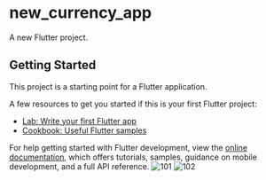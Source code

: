 # new_currency_app

A new Flutter project.

## Getting Started

This project is a starting point for a Flutter application.

A few resources to get you started if this is your first Flutter project:

- [Lab: Write your first Flutter app](https://docs.flutter.dev/get-started/codelab)
- [Cookbook: Useful Flutter samples](https://docs.flutter.dev/cookbook)

For help getting started with Flutter development, view the
[online documentation](https://docs.flutter.dev/), which offers tutorials,
samples, guidance on mobile development, and a full API reference.
![101](https://user-images.githubusercontent.com/121868564/235845318-e5d720c2-ea28-4add-80a2-2e539aac5ca3.png)
![102](https://user-images.githubusercontent.com/121868564/235845330-70e8a52d-c78d-41b9-a684-7688ae6cfc1d.png)
